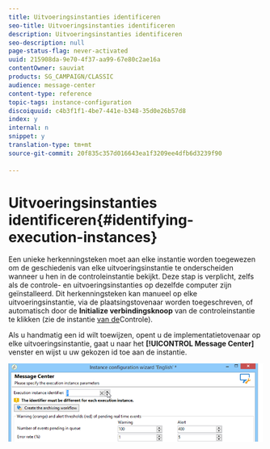 ```yaml
---
title: Uitvoeringsinstanties identificeren
seo-title: Uitvoeringsinstanties identificeren
description: Uitvoeringsinstanties identificeren
seo-description: null
page-status-flag: never-activated
uuid: 215908da-9e70-4f37-aa99-67e80c2ae16a
contentOwner: sauviat
products: SG_CAMPAIGN/CLASSIC
audience: message-center
content-type: reference
topic-tags: instance-configuration
discoiquuid: c4b3f1f1-4be7-441e-b348-35d0e26b57d8
index: y
internal: n
snippet: y
translation-type: tm+mt
source-git-commit: 20f835c357d016643ea1f3209ee4dfb6d3239f90

---
```



# Uitvoeringsinstanties identificeren{#identifying-execution-instances}

Een unieke herkenningsteken moet aan elke instantie worden toegewezen om de geschiedenis van elke uitvoeringsinstantie te onderscheiden wanneer u hen in de controleinstantie bekijkt. Deze stap is verplicht, zelfs als de controle- en uitvoeringsinstanties op dezelfde computer zijn geïnstalleerd. Dit herkenningsteken kan manueel op elke uitvoeringsinstantie, via de plaatsingstovenaar worden toegeschreven, of automatisch door de **Initialize verbindingsknoop** van de controleinstantie te klikken (zie de instantie [van de](../../message-center/using/creating-a-shared-connection.md#control-instance)Controle).

Als u handmatig een id wilt toewijzen, opent u de implementatietovenaar op elke uitvoeringsinstantie, gaat u naar het **[!UICONTROL Message Center]** venster en wijst u uw gekozen id toe aan de instantie.

![](assets/messagecenter_id_execinstance_001.png)

